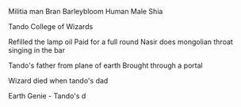 
Militia man
Bran Barleybloom
Human Male
Shia

Tando College of Wizards


Refilled the lamp oil
Paid for a full round
Nasir does mongolian throat singing in the bar

Tando's father from plane of earth
Brought through a portal

Wizard died when tando's dad

Earth Genie - Tando's d


